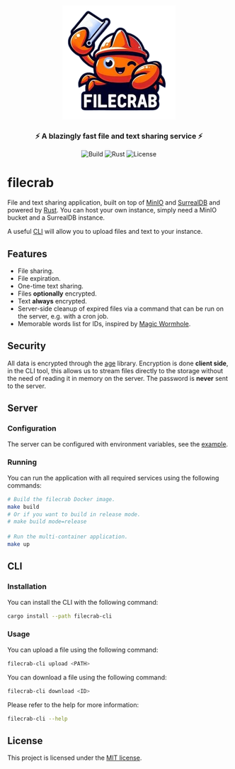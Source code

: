 <div align="center">
  <img src="logo.png" alt="logo" />
  <h3>⚡ A blazingly fast file and text sharing service ⚡</h3>

  ![Build](https://img.shields.io/github/actions/workflow/status/NicolasGB/filecrab/ci.yml?branch=main)
  ![Rust](https://img.shields.io/badge/rust-1.70+-blueviolet.svg?logo=rust)
  ![License](https://img.shields.io/badge/license-MIT-blue.svg)
</div>

# filecrab

File and text sharing application, built on top of [MinIO](https://min.io/) and
[SurrealDB](https://surrealdb.com/) and powered by [Rust](https://www.rust-lang.org/). You can host
your own instance, simply need a MinIO bucket and a SurrealDB  instance.

A useful [CLI](filecrab-cli) will allow you to upload files and text to your instance.

## Features

- File sharing.
- File expiration.
- One-time text sharing.
- Files **optionally** encrypted.
- Text **always** encrypted.
- Server-side cleanup of expired files via a command that can be run on the server, e.g. with a cron
  job.
- Memorable words list for IDs, inspired by
  [Magic Wormhole](https://github.com/magic-wormhole/magic-wormhole.rs).

## Security

All data is encrypted through the [age](https://github.com/str4d/rage/tree/main/age) library.
Encryption is done **client side**, in the CLI tool, this allows us to stream files directly to the
storage without the need of reading it in memory on the server. The password is **never** sent to
the server.

## Server

### Configuration

The server can be configured with environment variables, see the [example](.env.example).

### Running

You can run the application with all required services using the following commands:

```sh
# Build the filecrab Docker image.
make build
# Or if you want to build in release mode.
# make build mode=release

# Run the multi-container application.
make up
```

## CLI

### Installation

You can install the CLI with the following command:

```sh
cargo install --path filecrab-cli
```

### Usage

You can upload a file using the following command:

```sh
filecrab-cli upload <PATH>
```

You can download a file using the following command:

```sh
filecrab-cli download <ID>
```

Please refer to the help for more information:

```sh
filecrab-cli --help
```

## License

This project is licensed under the [MIT license](LICENSE).
